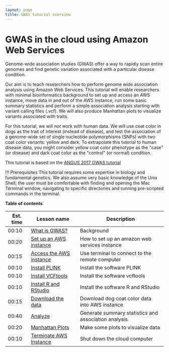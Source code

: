 ```yaml
---
layout: page
title: GWAS tutorial overview
---
```


GWAS in the cloud using Amazon Web Services
===========================================

Genome-wide association studies (GWAS) offer a way to rapidly scan entire genomes and find genetic variation associated with a particular disease condition.

Our aim is to teach researchers how to perform genome wide association analysis using Amazon Web Services. This tutorial will enable researchers with minimal bioinformatics background to set up and access an AWS instance, move data in and out of the AWS instance, run some basic summary statistics and perform a simple association analysis starting with variant calling files (.vcf). We will also produce Manhattan plots to visualize variants associated with traits.

For this tutorial, we will *not* work with human data. We will use coat color in dogs as the trait of interest (instead of disease), and test the association of a genome-wide set of single nucleotide polymorphisms (SNPs) with two coat color variants: yellow and dark. To extrapolate this tutorial to human disease data, you might consider yellow coat color phenotype as the "case" (or disease) and dark coat color as the "control" (or normal) condition.

This tutorial is based on the [ANGUS 2017 GWAS tutorial](https://angus.readthedocs.io/en/2017/GWAS.html)

!!! Prerequisites
    This tutorial requires some expertise in biology and fundamental genetics.
    We also assume very basic knowledge of the Unix Shell; the user must be comfortable with finding and opening the Mac Terminal window, navigating to specific directories and running pre-scripted commands in the terminal.

**Table of contents**


| Est. time| Lesson name | Description|
| ---|--------|--------|
| 00:10|[What is GWAS?](background.md)| Background                   
| 00:20|[Set up an AWS instance](aws_instance_setup.md)|How to set up an amazon web services instance|
| 00:15| [Access the AWS instance](Accessing_aws.md) | Use terminal to connect to the remote computer |
| 00:10| [Install PLINK](plink_install.md)| Install the software PLINK |
| 00:10| [Install VCFtools](vcftools_install.md) | Install the software vcftools |
| 00:10| [Install R and RStudio](RStudio.md) | Install the software R and RStudio |
| 00:15| [Download the data](data_download.md) | Download dog coat color data into AWS instance |
| 00:40| [Analyze](analyze.md) | Generate summary statistics and association analysis |
| 00:20| [Manhattan Plots](manhattan.md) | Make some plots to visualize data |
| 00:10| [Terminate AWS Instance](terminate_aws.md) | Shut down the cloud computer |
